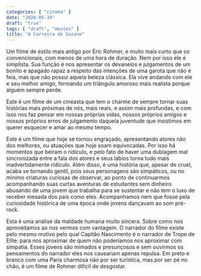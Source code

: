 ```yaml
---
categories: [ "cinema" ]
date: "2020-05-19"
draft: "true"
tags: [ "draft", "movies" ]
title: "A Carreira de Suzane"
---
```

Um filme de estilo mais antigo por Éric Rohmer, e muito mais curto que
os convencionais, com menos de uma hora de duração. Nem por isso ele
é simplista. Sua função é nos apresentar os devaneios e julgamentos
de um bonito e apagado rapaz a respeito das intenções de uma garota
que não é feia, mas que não possui aquela beleza clássica. Ela vive
andando com ele e seu melhor amigo, formando um triângulo amoroso mais
realista porque alguém sempre perde.

Este é um filme de um cineasta que tem o charme de sempre tornar suas
histórias mais próximas de nós, mais reais, e assim mais profundas,
e com isso nos faz pensar em nossas próprias vidas, nossos próprios
amigos e nossos próprios erros de julgamento daquela juventude que
insistimos em querer esquecer e amar ao mesmo tempo.

Este é um filme que hoje se tornou engraçado, apresentando atores
não dos melhores, ou atuações que hoje soam equivocadas. Por isso
há momentos que beiram o ridículo, e pelo fato de haver uma dublagem
mal sincronizada entre a fala dos atores e seus lábios torna tudo mais
inadvertidamente ridículo. Além disso, é uma história que, apesar de
cruel, acaba se tornando gentil, pois seus personagens são simpáticos,
ou no mínimo criaturas curiosas de observar, ao ponto de continuarmos
acompanhando suas curtas aventuras de estudantes sem dinheiro abusando
de uma jovem que trabalha para se sustentar e não tem o luxo de receber
mesada dos pais como eles. Acompanhamos nem que fosse pela curiosidade
histórica de uma época onde jovens dançavam ao som pré-rock.

Esta é uma análise da maldade humana muito sincera. Sobre como nos
aproveitamos ao nos vermos com vantagem. O narrador do filme existe
pelo mesmo motivo pelo qual Capitão Nascimento é o narrador de Trope
de Elite: para nos aproximar de quem não poderíamos nos aproximar com
simpatia. Esses jovens são mimados e presunçosos e sem ouvirmos os
pensamentos do narrador eles nos causariam apenas repulsa. Em preto e
branco com uma Paris charmosa não por ser turística, mas por ser pé
no chão, é um filme de Rohmer difícil de desgostar.
